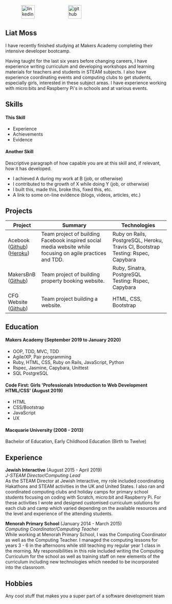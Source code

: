 <a  href="https://www.linkedin.com/in/liat-moss-51a50b115/"><img src="https://www.iconfinder.com/data/icons/free-social-icons/67/linkedin_circle_color-512.png" alt="linkedin" hspace="50" height="42" width="42"></a>
<a  href="https://github.com/Liatmoss"><img src="https://cdn0.iconfinder.com/data/icons/octicons/1024/mark-github-512.png" alt="github" hspace="50" height="42" width="42"></a>


## Liat Moss

I have recently finished studying at Makers Academy completing their intensive developer bootcamp.

Having taught for the last six years before changing careers, I have experience writing curriculum and developing workshops and learning materials for teachers and students in STEAM subjects. I also have experience coordinating events and computing clubs to get students, especially girls, interested in these subject areas. I have experience working with micro:bits and Raspberry Pi's in schools and at various events.

## Skills

#### This Skill

- Experience
- Achievements
- Evidence

#### Another Skill

Descriptive paragraph of how capable you are at this skill and, if relevant, how it has developed.

- I achieved A during my work at B (job, or otherwise)
- I contributed to the growth of X while doing Y (job, or otherwise)
- I built this, made this, broke this, fixed this, etc.
- A link to some on-line evidence (blogs, videos, articles, etc.)

## Projects

| Project       | Summary       | Technologies  |
| ------------- |---------------| --------------|
| Acebook <br> ([Github](https://github.com/Liatmoss/RaceToFirstPlaceBook))<br>([Heroku](https://acebook--letta.herokuapp.com/)) | Team project of building Facebook inspired social media website while focusing on agile practices and TDD. |  Ruby on Rails, PostgreSQL, Heroku, Travis CI, Bootstrap<br>Testing: Rspec, Capybara |
| MakersBnB <br> ([Github](https://github.com/Liatmoss/Ruby-n-b)) | Team project of building property booking website. |  Ruby, Sinatra, PostgreSQL<br>Testing: Rspec, Capybara |
| CFG Website <br> ([Github](https://github.com/Liatmoss/cfgProjectCake)) | Team project building a website. |  HTML, CSS, Bootstrap |

## Education

#### Makers Academy (September 2019 to January 2020)

- OOP, TDD, MVC, TDD
- Agile/XP, Pair programming
- Ruby, HTML, CSS, Ruby on Rails, JavaScript, Python
- Rspec, Jasmine, Capybara, Unittest
- SQL PostgreSQL

#### Code First: Girls 'Professionals Introduction to Web Development HTML/CSS' (August 2019)

- HTML
- CSS/Bootstrap
- JavaScript
- UX

#### Macquarie University (2008 - 2013)

Bachelor of Education, Early Childhood Education (Birth to Twelve)


## Experience

**Jewish Interactive** (August 2015 - April 2019)    
*J-STEAM Director/Computing Lead*  
As the STEAM Director at Jewish Interactive, my role included coordinating Hakathons and STEAM activities in the UK and United States. I also ran and coordinated computing clubs and holiday camps for primary school students focusing on coding with Scratch, micro:bit and Raspberry Pi. For these activities I wrote and designed customised curriculum solutions for each club and camp which varied depending on the available resources and the level and experience of the attending students.

**Menorah Primary School** (January 2014 - March 2015)   
*Computing Coordinator/Computing Teacher*  
While working at Menorah Primary School, I was the Computing Coordinator as well as the Computing Teacher. I managed the computing lessons for years 3 - 6 in the afternoons while still teaching my regular year 1 class in the morning. My responsibilities in this role included writing the Computing Curriculum for the school as well as training staff on new elements of the curriculum including new technologies which needed to be incorporated into the classroom.

## Hobbies

Any cool stuff that makes you a super part of a software development team
